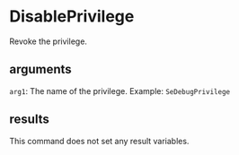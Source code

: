 # DisablePrivilege

Revoke the privilege.

## arguments

`arg1`: The name of the privilege. Example: `SeDebugPrivilege`

## results

This command does not set any result variables.